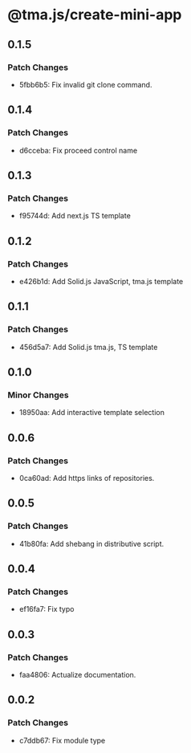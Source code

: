 # @tma.js/create-mini-app

## 0.1.5

### Patch Changes

- 5fbb6b5: Fix invalid git clone command.

## 0.1.4

### Patch Changes

- d6cceba: Fix proceed control name

## 0.1.3

### Patch Changes

- f95744d: Add next.js TS template

## 0.1.2

### Patch Changes

- e426b1d: Add Solid.js JavaScript, tma.js template

## 0.1.1

### Patch Changes

- 456d5a7: Add Solid.js tma.js, TS template

## 0.1.0

### Minor Changes

- 18950aa: Add interactive template selection

## 0.0.6

### Patch Changes

- 0ca60ad: Add https links of repositories.

## 0.0.5

### Patch Changes

- 41b80fa: Add shebang in distributive script.

## 0.0.4

### Patch Changes

- ef16fa7: Fix typo

## 0.0.3

### Patch Changes

- faa4806: Actualize documentation.

## 0.0.2

### Patch Changes

- c7ddb67: Fix module type
